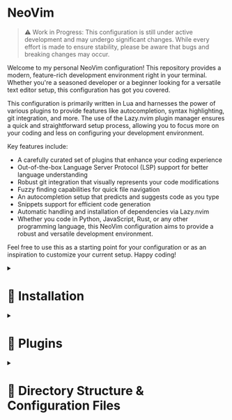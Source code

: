# NeoVim

> :warning: Work in Progress: This configuration is still under active development and may undergo significant changes. While every effort is made to ensure stability, please be aware that bugs and breaking changes may occur.
> 

Welcome to my personal NeoVim configuration! 
This repository provides a modern, feature-rich development environment right in your terminal. Whether you're a seasoned developer or a beginner looking for a versatile text editor setup, this configuration has got you covered.

This configuration is primarily written in Lua and harnesses the power of various plugins to provide features like autocompletion, syntax highlighting, git integration, and more.
The use of the Lazy.nvim plugin manager ensures a quick and straightforward setup process, allowing you to focus more on your coding and less on configuring your development environment.

Key features include:

- A carefully curated set of plugins that enhance your coding experience
- Out-of-the-box Language Server Protocol (LSP) support for better language understanding
- Robust git integration that visually represents your code modifications
- Fuzzy finding capabilities for quick file navigation
- An autocompletion setup that predicts and suggests code as you type
- Snippets support for efficient code generation
- Automatic handling and installation of dependencies via Lazy.nvim
- Whether you code in Python, JavaScript, Rust, or any other programming language, this NeoVim configuration aims to provide a robust and versatile development environment.

Feel free to use this as a starting point for your configuration or as an inspiration to customize your current setup. Happy coding!

<details>
  <summary><h1>🔨 Installation</h1></summary>

Please follow these steps to install and setup this NeoVim configuration:

Prerequisites: Ensure you have NeoVim installed on your system. If not, you can follow this [guide](https://github.com/neovim/neovim/wiki/Installing-Neovim) to install it.

Clone the repository: Clone this repository to your local machine using the following command in your terminal:
for Unix-based systems
```bash
git clone https://github.com/pedrovalido/nvim ~/.config/nvim
```

for Windows systems
```bash
git clone https://github.com/pedrovalido/nvim ~/AppData/Local/nvim/
```

Install Lazy.nvim (the plugin manager): This configuration uses the Lazy.nvim plugin manager.
If you don't have it installed, the configuration will automatically install it for you on the first run.
If you wish to install it manually, follow the instructions in the [Lazy.nvim repository](https://github.com/folke/lazy.nvim).

Install plugins: Start NeoVim, the plugins specified in the configuration will be automatically installed by Lazy.nvim.

</details>

<details>
  <summary><h1>🔌 Plugins</h1></summary>

1. **Utility Plugins**: [nvim-lua/plenary.nvim](https://github.com/nvim-lua/plenary.nvim) (provides utility functions for NeoVim development and configuration).
2. **Themes & Colors**: [bluz71/vim-nightfly-guicolors](https://github.com/bluz71/vim-nightfly-colors), [ellisonleao/gruvbox.nvim](https://github.com/ellisonleao/gruvbox.nvim), [projekt0n/github-nvim-theme](https://github.com/projekt0n/github-nvim-theme) (color scheme plugins).
3. **Navigation**: [christoomey/vim-tmux-navigator](https://github.com/christoomey/vim-tmux-navigator) (enables navigation between tmux panels and Vim windows), [szw/vim-maximizer](https://github.com/szw/vim-maximizer) (maximizes/restores Vim window), [nvim-tree/nvim-tree.lua](https://github.com/nvim-tree/nvim-tree.lua) (file explorer).
4. **Code Manipulation**: [tpope/vim-surround](https://github.com/tpope/vim-surround), [vim-scripts/ReplaceWithRegister](https://github.com/vim-scripts/ReplaceWithRegister) (change, delete, add surroundings), [numToStr/Comment.nvim](https://github.com/numToStr/Comment.nvim) (comment/uncomment lines).
5. **UI Enhancements**: [kyazdani42/nvim-web-devicons](https://github.com/nvim-tree/nvim-web-devicons) (icons for file types), [nvim-lualine/lualine.nvim](https://github.com/nvim-lualine/lualine.nvim) (customizable status line), [glepnir/lspsaga.nvim](https://github.com/nvimdev/lspsaga.nvim) (LSP UI improvements), [windwp/nvim-autopairs](https://github.com/windwp/nvim-autopairs) (automatic pairing of characters), [lewis6991/gitsigns.nvim](https://github.com/lewis6991/gitsigns.nvim) (Git decorations in sign column).
6. **Search**: [nvim-telescope/telescope.nvim](https://github.com/nvim-telescope/telescope.nvim) (extensible fuzzy finder).
7. **Autocompletion**: [hrsh7th/nvim-cmp](https://github.com/hrsh7th/nvim-cmp) (contextual suggestions), [L3MON4D3/LuaSnip](https://github.com/L3MON4D3/LuaSnip), [rafamadriz/friendly-snippets](https://github.com/rafamadriz/friendly-snippets) (code snippets), [williamboman/mason.nvim](https://github.com/williamboman/mason.nvim), [neovim/nvim-lspconfig](https://github.com/neovim/nvim-lspconfig) (LSP support for autocompletion, syntax checking), [jose-elias-alvarez/null-ls.nvim](https://github.com/jose-elias-alvarez/null-ls.nvim) (use any program as a language server).
8. **Syntax**: [nvim-treesitter/nvim-treesitter](https://github.com/nvim-treesitter/nvim-treesitter) (syntax highlighting and indentation based on Tree-sitter).
9. **AI-powered Code Suggestions**: [github/copilot.vim](https://github.com/github/copilot.vim) (integration with GitHub's Copilot service).
    
</details>

<details>
  <summary><h1>📁 Directory Structure & Configuration Files</h1></summary>
    
The configuration files for the plugins and the core settings are organized as follows:
    
  - [init.lua](https://github.com/pedrovalido/nvim/blob/main/init.lua): Entry point for all plugins and configurations.
- **Core Settings**:
  - [lua/pedro/core/colorscheme.lua](https://github.com/pedrovalido/nvim/blob/main/lua/pedro/core/colorscheme.lua): Defines the colorscheme for NeoVim.
  - [lua/pedro/core/keymaps.lua](https://github.com/pedrovalido/nvim/blob/main/lua/pedro/core/keymaps.lua): Specifies keymaps for general operations and plugins.
  - [lua/pedro/core/options.lua](https://github.com/pedrovalido/nvim/blob/main/lua/pedro/core/options.lua): Configures various editor options, including line numbers, indentation, search settings, cursor line, appearance, backspace behavior, clipboard settings, and split windows behavior.
- **Plugin Configuration Files**:
  - [lua/pedro/plugins/lualine.lua](https://github.com/pedrovalido/nvim/blob/main/lua/pedro/plugins/lualine.lua): Configures lualine for status line customization.
  - [lua/pedro/plugins/nvim-cmp.lua](https://github.com/pedrovalido/nvim/blob/main/lua/pedro/plugins/nvim-cmp.lua): Configures nvim-cmp for auto-completion and integrates luasnip for snippets and lspkind for language-specific icons.
  - [lua/pedro/plugins/nvim-tree.lua](https://github.com/pedrovalido/nvim/blob/main/lua/pedro/plugins/nvim-tree.lua): Sets up and customizes nvim-tree for file navigation.
  - [lua/pedro/plugins/nvim-web-devicons.lua](https://github.com/pedrovalido/nvim/blob/main/lua/pedro/plugins/nvim-web-devicons.lua): Sets up and customizes nvim-web-devicons for sidebar file icons.
  - [lua/pedro/plugins/telescope.lua](https://github.com/pedrovalido/nvim/blob/main/lua/pedro/plugins/telescope.lua): Configures the Telescope plugin for fuzzy finding and picker navigation.
  - [lua/pedro/plugins/treesitter.lua](https://github.com/pedrovalido/nvim/blob/main/lua/pedro/plugins/treesitter.lua): Sets up nvim-treesitter for syntax highlighting and specifies parser languages.
  - [lua/pedro/plugins/autopairs.lua](https://github.com/pedrovalido/nvim/blob/main/lua/pedro/plugins/autopairs.lua): Sets up nvim-autopairs to automatically pair characters like brackets.
  - [lua/pedro/plugins/comment.lua](https://github.com/pedrovalido/nvim/blob/main/lua/pedro/plugins/comment.lua): Sets up the Comment plugin for easy commenting/uncommenting of code lines.
  - [lua/pedro/plugins/copilot.lua](https://github.com/pedrovalido/nvim/blob/main/lua/pedro/plugins/copilot.lua): Configures the copilot.vim plugin for AI-powered code suggestions.
  - [lua/pedro/plugins/gitsigns.lua](https://github.com/pedrovalido/nvim/blob/main/lua/pedro/plugins/gitsigns.lua): Configures the gitsigns.nvim plugin, which shows Git diff markers.
- **Language Server Protocol (LSP) Configuration Files**:
  - [lua/pedro/plugins/lsp/lspconfig.lua](https://github.com/pedrovalido/nvim/blob/main/lua/pedro/plugins/lsp/lspconfig.lua): Configures the lspconfig plugin for LSP support and the cmp-nvim-lsp for autocompletion. It also specifies LSP servers for specific languages.
  - [lua/pedro/plugins/lsp/lspsaga.lua](https://github.com/pedrovalido/nvim/blob/main/lua/pedro/plugins/lsp/lspsaga.lua): Configures the lspsaga plugin for a UI for LSP interactions.
  - [lua/pedro/plugins/lsp/mason.lua](https://github.com/pedrovalido/nvim/blob/main/lua/pedro/plugins/lsp/mason.lua): Configures the mason plugin for managing language servers and linters. It also configures mason-lspconfig and mason-null-ls for interaction with lspconfig and null-ls respectively.

</details>
